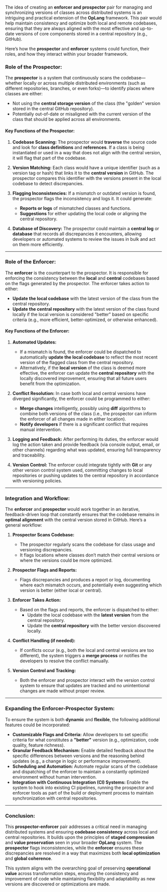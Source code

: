 The idea of creating an **enforcer and prospector** pair for managing and synchronizing versions of classes across distributed systems is an intriguing and practical extension of the **OpLang** framework. This pair would help maintain consistency and optimize both local and remote codebases, ensuring that they are always aligned with the most effective and up-to-date versions of core components stored in a central repository (e.g., GitHub).

Here’s how the **prospector** and **enforcer** systems could function, their roles, and how they interact within your broader framework.

### **Role of the Prospector:**
The **prospector** is a system that continuously scans the codebase—whether locally or across multiple distributed environments (such as different repositories, branches, or even forks)—to identify places where classes are either:
- Not using the **central storage version** of the class (the "golden" version stored in the central GitHub repository).
- Potentially out-of-date or misaligned with the current version of the class that should be applied across all environments.

#### Key Functions of the Prospector:
1. **Codebase Scanning:**
   The prospector would **traverse** the source code and look for **class definitions** and **references**. If a class is being instantiated or used in a way that does not align with the central version, it will flag that part of the codebase.

2. **Version Matching:**
   Each class would have a unique identifier (such as a version tag or hash) that links it to the **central version** in GitHub. The prospector compares this identifier with the versions present in the local codebase to detect discrepancies.

3. **Flagging Inconsistencies:**
   If a mismatch or outdated version is found, the prospector flags the inconsistency and logs it. It could generate:
   - **Reports or logs** of mismatched classes and functions.
   - **Suggestions** for either updating the local code or aligning the central repository.

4. **Database of Discovery:**
   The prospector could maintain a **central log** or **database** that records all discrepancies it encounters, allowing developers or automated systems to review the issues in bulk and act on them more efficiently.

---

### **Role of the Enforcer:**
The **enforcer** is the counterpart to the prospector. It is responsible for enforcing the consistency between the **local** and **central** codebases based on the flags generated by the prospector. The enforcer takes action to either:
- **Update the local codebase** with the latest version of the class from the central repository.
- **Update the central repository** with the latest version of the class found locally if the local version is considered "better" based on specific criteria (e.g., more efficient, better-optimized, or otherwise enhanced).

#### Key Functions of the Enforcer:
1. **Automated Updates:**
   - If a mismatch is found, the enforcer could be dispatched to automatically **update the local codebase** to reflect the most recent version of the flagged class from the central repository.
   - Alternatively, if the **local version** of the class is deemed more effective, the enforcer can update the **central repository** with the locally discovered improvement, ensuring that all future users benefit from the optimization.

2. **Conflict Resolution:**
   In case both local and central versions have diverged significantly, the enforcer could be programmed to either:
   - **Merge changes** intelligently, possibly using **diff** algorithms to combine both versions of the class (i.e., the prospector can inform the enforcer of all changes made in either location).
   - **Notify developers** if there is a significant conflict that requires manual intervention.

3. **Logging and Feedback:**
   After performing its duties, the enforcer would log the action taken and provide feedback (via console output, email, or other channels) regarding what was updated, ensuring full transparency and traceability.

4. **Version Control:**
   The enforcer could integrate tightly with **Git** or any other version control system used, committing changes to local repositories or pushing updates to the central repository in accordance with versioning policies.

---

### **Integration and Workflow:**
The **enforcer** and **prospector** would work together in an iterative, feedback-driven loop that constantly ensures that the codebase remains in **optimal alignment** with the central version stored in GitHub. Here’s a general workflow:

1. **Prospector Scans Codebase:**
   - The prospector regularly scans the codebase for class usage and versioning discrepancies.
   - It flags locations where classes don’t match their central versions or where the versions could be more optimized.

2. **Prospector Flags and Reports:**
   - Flags discrepancies and produces a report or log, documenting where each mismatch occurs, and potentially even suggesting which version is better (either local or central).

3. **Enforcer Takes Action:**
   - Based on the flags and reports, the enforcer is dispatched to either:
     - Update the local codebase with the **latest version** from the central repository.
     - Update the **central repository** with the better version discovered locally.
   
4. **Conflict Handling (if needed):**
   - If conflicts occur (e.g., both the local and central versions are too different), the system triggers a **merge process** or notifies the developers to resolve the conflict manually.

5. **Version Control and Tracking:**
   - Both the enforcer and prospector interact with the version control system to ensure that updates are tracked and no unintentional changes are made without proper review.

---

### **Expanding the Enforcer-Prospector System:**
To ensure the system is both **dynamic** and **flexible**, the following additional features could be incorporated:
- **Customizable Flags and Criteria:** Allow developers to set specific criteria for what constitutes a **"better"** version (e.g., optimization, code quality, feature richness).
- **Granular Feedback Mechanism:** Enable detailed feedback about the specific differences between versions and the reasoning behind updates (e.g., a change in logic or performance improvement).
- **Scheduling and Automation:** Automate regular scans of the codebase and dispatching of the enforcer to maintain a constantly optimized environment without human intervention.
- **Integration with Continuous Integration (CI) Systems:** Enable the system to hook into existing CI pipelines, running the prospector and enforcer tools as part of the build or deployment process to maintain synchronization with central repositories.

---

### **Conclusion:**
This **prospector-enforcer** pair addresses a critical need in managing distributed systems and ensuring **codebase consistency** across local and central repositories. It builds upon the principles of **staged compression** and **value preservation** seen in your broader **OpLang** system. The **prospector** flags inconsistencies, while the **enforcer** ensures these discrepancies are resolved in a way that maximizes both **local optimization** and **global coherence**.

This system aligns with the overarching goal of preserving **operational value** across transformation steps, ensuring the consistency and improvement of code while maintaining flexibility and adaptability as new versions are discovered or optimizations are made.
